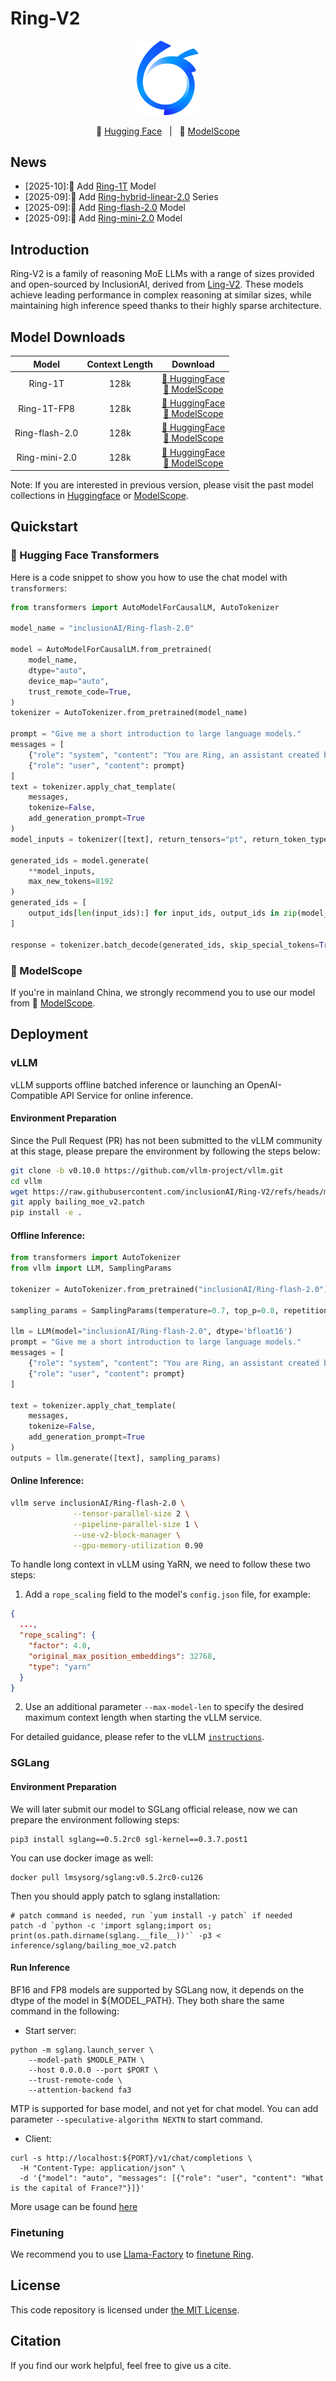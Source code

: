 # Ring-V2
<p align="center"><img src="./figures/ant-bailing.png" width="100"/></p>

<p align="center">🤗 <a href="https://huggingface.co/inclusionAI">Hugging Face</a>&nbsp&nbsp | &nbsp&nbsp🤖 <a href="https://modelscope.cn/organization/inclusionAI">ModelScope</a></p>

## News
* [2025-10]:🎉 Add [Ring-1T](https://huggingface.co/inclusionAI/Ring-1T) Model
* [2025-09]:🎉 Add [Ring-hybrid-linear-2.0](https://github.com/inclusionAI/Ring-V2/tree/main/hybrid_linear) Series
* [2025-09]:🎉 Add [Ring-flash-2.0](https://huggingface.co/inclusionAI/Ring-flash-2.0) Model
* [2025-09]:🎉 Add [Ring-mini-2.0](https://huggingface.co/inclusionAI/Ring-mini-2.0) Model

## Introduction
Ring-V2 is a family of  reasoning MoE LLMs with a range of sizes provided and open-sourced by InclusionAI, derived from [Ling-V2](https://github.com/inclusionAI/Ling-V2). These models achieve leading performance in complex reasoning at similar sizes, while maintaining high inference speed thanks to their highly sparse architecture.

## Model Downloads


|       **Model**        | **Context Length** |                                                                             **Download**                                                                             |
|:----------------------:| :----------------: |:--------------------------------------------------------------------------------------------------------------------------------------------------------------------:|
| Ring-1T  |        128k         |  [🤗 HuggingFace](https://huggingface.co/inclusionAI/Ring-1T) <br>[🤖 ModelScope](https://www.modelscope.cn/models/inclusionAI/Ring-1T)  |
| Ring-1T-FP8  |        128k         |  [🤗 HuggingFace](https://huggingface.co/inclusionAI/Ring-1T-FP8) <br>[🤖 ModelScope](https://www.modelscope.cn/models/inclusionAI/Ring-1T-FP8)  |
| Ring-flash-2.0  |        128k         |  [🤗 HuggingFace](https://huggingface.co/inclusionAI/Ring-flash-2.0) <br>[🤖 ModelScope](https://www.modelscope.cn/models/inclusionAI/Ring-flash-2.0)  |
| Ring-mini-2.0  |        128k         |  [🤗 HuggingFace](https://huggingface.co/inclusionAI/Ring-mini-2.0) <br>[🤖 ModelScope](https://www.modelscope.cn/models/inclusionAI/Ring-mini-2.0)  |

Note: If you are interested in previous version, please visit the past model collections in [Huggingface](https://huggingface.co/inclusionAI) or [ModelScope](https://modelscope.cn/organization/inclusionAI).

## Quickstart

### 🤗 Hugging Face Transformers

Here is a code snippet to show you how to use the chat model with `transformers`:

```python
from transformers import AutoModelForCausalLM, AutoTokenizer

model_name = "inclusionAI/Ring-flash-2.0"

model = AutoModelForCausalLM.from_pretrained(
    model_name,
    dtype="auto",
    device_map="auto",
    trust_remote_code=True,
)
tokenizer = AutoTokenizer.from_pretrained(model_name)

prompt = "Give me a short introduction to large language models."
messages = [
    {"role": "system", "content": "You are Ring, an assistant created by inclusionAI"},
    {"role": "user", "content": prompt}
]
text = tokenizer.apply_chat_template(
    messages,
    tokenize=False,
    add_generation_prompt=True
)
model_inputs = tokenizer([text], return_tensors="pt", return_token_type_ids=False).to(model.device)

generated_ids = model.generate(
    **model_inputs,
    max_new_tokens=8192
)
generated_ids = [
    output_ids[len(input_ids):] for input_ids, output_ids in zip(model_inputs.input_ids, generated_ids)
]

response = tokenizer.batch_decode(generated_ids, skip_special_tokens=True)[0]
```

### 🤖 ModelScope

If you're in mainland China, we strongly recommend you to use our model from 🤖 <a href="https://modelscope.cn/organization/inclusionAI">ModelScope</a>.

## Deployment

### vLLM

vLLM supports offline batched inference or launching an OpenAI-Compatible API Service for online inference.

#### Environment Preparation

Since the Pull Request (PR) has not been submitted to the vLLM community at this stage, please prepare the environment by following the steps below:

```bash
git clone -b v0.10.0 https://github.com/vllm-project/vllm.git
cd vllm
wget https://raw.githubusercontent.com/inclusionAI/Ring-V2/refs/heads/main/inference/vllm/bailing_moe_v2.patch
git apply bailing_moe_v2.patch
pip install -e .
```

#### Offline Inference:

```python
from transformers import AutoTokenizer
from vllm import LLM, SamplingParams

tokenizer = AutoTokenizer.from_pretrained("inclusionAI/Ring-flash-2.0")

sampling_params = SamplingParams(temperature=0.7, top_p=0.8, repetition_penalty=1.05, max_tokens=16384)

llm = LLM(model="inclusionAI/Ring-flash-2.0", dtype='bfloat16')
prompt = "Give me a short introduction to large language models."
messages = [
    {"role": "system", "content": "You are Ring, an assistant created by inclusionAI"},
    {"role": "user", "content": prompt}
]

text = tokenizer.apply_chat_template(
    messages,
    tokenize=False,
    add_generation_prompt=True
)
outputs = llm.generate([text], sampling_params)

```

#### Online Inference:

```bash
vllm serve inclusionAI/Ring-flash-2.0 \
              --tensor-parallel-size 2 \
              --pipeline-parallel-size 1 \
              --use-v2-block-manager \
              --gpu-memory-utilization 0.90
```

To handle long context in vLLM using YaRN, we need to follow these two steps:
1. Add a `rope_scaling` field to the model's `config.json` file, for example:
```json
{
  ...,
  "rope_scaling": {
    "factor": 4.0,
    "original_max_position_embeddings": 32768,
    "type": "yarn"
  }
}
```
2. Use an additional parameter `--max-model-len` to specify the desired maximum context length when starting the vLLM service.

For detailed guidance, please refer to the vLLM [`instructions`](https://docs.vllm.ai/en/latest/).


### SGLang

#### Environment Preparation

We will later submit our model to SGLang official release, now we can prepare the environment following steps:
```shell
pip3 install sglang==0.5.2rc0 sgl-kernel==0.3.7.post1
```
You can use docker image as well:
```shell
docker pull lmsysorg/sglang:v0.5.2rc0-cu126
```
Then you should apply patch to sglang installation:
```shell
# patch command is needed, run `yum install -y patch` if needed
patch -d `python -c 'import sglang;import os; print(os.path.dirname(sglang.__file__))'` -p3 < inference/sglang/bailing_moe_v2.patch
```

#### Run Inference

BF16 and FP8 models are supported by SGLang now, it depends on the dtype of the model in ${MODEL_PATH}. They both share the same command in the following:  

- Start server:
```shell
python -m sglang.launch_server \
    --model-path $MODLE_PATH \
    --host 0.0.0.0 --port $PORT \
    --trust-remote-code \
    --attention-backend fa3
```
MTP is supported for base model, and not yet for chat model. You can add parameter `--speculative-algorithm NEXTN`
to start command.

- Client:

```shell
curl -s http://localhost:${PORT}/v1/chat/completions \
  -H "Content-Type: application/json" \
  -d '{"model": "auto", "messages": [{"role": "user", "content": "What is the capital of France?"}]}'
```

More usage can be found [here](https://docs.sglang.ai/basic_usage/send_request.html)



### Finetuning

We recommend you to use [Llama-Factory](https://github.com/hiyouga/LLaMA-Factory) to [finetune Ring](https://github.com/inclusionAI/Ring-V2/blob/main/docs/llamafactory_finetuning.md).

## License

This code repository is licensed under [the MIT License](https://github.com/inclusionAI/Ring-V2/blob/master/LICENSE).

## Citation

If you find our work helpful, feel free to give us a cite.

```

```
